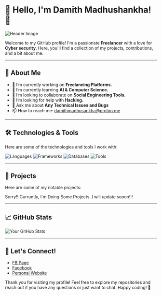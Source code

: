 # 🌈 Hello, I'm Damith Madhushankha! 🌈

![Header Image](https://pin.it/4sNfQW68M)

Welcome to my GitHub profile! I'm a passionate **Freelancer** with a love for **Cyber security**. Here, you'll find a collection of my projects, contributions, and a bit about me.

---

## 🚀 About Me

- 🔭 I’m currently working on **Freelancing Platforms.**
- 🌱 I’m currently learning **AI & Computer Science.**
- 👯 I’m looking to collaborate on **Social Engineering Tools.**
- 🤔 I’m looking for help with **Hacking.**
- 💬 Ask me about **Any Technical Issues and Bugs**
- 📫 How to reach me: damithmadhusankha@proton.me

---

## 🛠️ Technologies & Tools

Here are some of the technologies and tools I work with:

![Languages](https://img.shields.io/badge/Languages-HTML%2C%20Python%2C%20C%2B%2B%2C%20JavaScript%2C%20Python%2C%20Java-blue)
![Frameworks](https://img.shields.io/badge/Frameworks-React%2C%20Django%2C%20Flask-brightgreen)
![Databases](https://img.shields.io/badge/Databases-MySQL%2C%20MongoDB%2C%20PostgreSQL-orange)
![Tools](https://img.shields.io/badge/Tools-Git%2C%20Docker%2C%20VS%20Code-lightgrey)

---

## 🌟 Projects

Here are some of my notable projects:

Sorry!! Curruntly, I'm Doing Some Projects..I will update sooon!!!

---

## 📈 GitHub Stats

![Your GitHub Stats](https://github-readme-stats.vercel.app/api?username=YourGitHubUsername&show_icons=true&theme=radical)

---

## 🤝 Let's Connect!

- [FB Page](@pagedamith)
- [Facebook](@profiledamith)
- [Personal Website](https://damithmadhushankha.github.io/damith.site/)

Thank you for visiting my profile! Feel free to explore my repositories and reach out if you have any questions or just want to chat. Happy coding! 🎉
